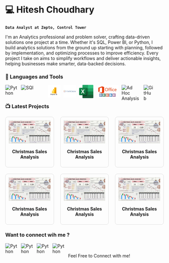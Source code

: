 # 💻 Hitesh Choudhary
**`Data Analyst at Zepto, Control Tower`**

I'm an Analytics professional and problem solver, crafting data-driven solutions one project at a time. Whether it's SQL, Power BI, or Python, I build analytics solutions from the ground up starting with planning, followed by implementation, and optimizing processes to improve efficiency. Every project I take on aims to simplify workflows and deliver actionable insights, helping businesses make smarter, data-backed decisions.

### 🧰 Languages and Tools

<img align="left" alt="Python" width="40px" style="padding-right:10px;" src="https://cdn.jsdelivr.net/gh/devicons/devicon/icons/python/python-plain.svg" /> 
<img align="left" alt="SQl" width="75px" style="padding-right:10px;" src="https://github.com/Hitesh9020/Events/blob/main/images.png"/>
<img align="left" alt="Power BI" width="40px" style="padding-right:10px;" src="https://github.com/Hitesh9020/Microsoft-Power-BI/blob/main/Power%20Bi%20Icon.png" />
<img align="left" alt="Tableau" width="40px" style="padding-right:10px;" src="https://github.com/Hitesh9020/Microsoft-Power-BI/blob/main/Tableau%20icon.png" />
<img align="left" alt="Microsoft Excel" width="45px" style="padding-right:10px;" src="https://github.com/Hitesh9020/Microsoft-Excel/blob/main/Excel%20Icon.jpeg"/>
<img align="left" alt="Microsoft Tools" width="70px" style="padding-right:10px;" src="https://github.com/Hitesh9020/Microsoft-Excel/blob/main/Microsoft%20Tools%20Icon.png" />
<img align="left" alt="Ad Hoc Analysis" width="60px" style="padding-right:10px;" src="https://github.com/Hitesh9020/Events/blob/main/Ad%20hoc%20Analysis%20%26%20Reporting.png" />
<img align="left" alt="GitHub" width="30px" style="padding-right:10px;" src="https://cdn.jsdelivr.net/gh/devicons/devicon/icons/github/github-original.svg" />
<br />
<br />


### 📺 Latest Projects 

<div align="center">
  <!-- First Row of Cards -->
  <div style="display: flex; justify-content: space-between; gap: 20px;">
    <!-- Card 1 -->
    <div style="width: 250px; text-align: center; border: 1px solid #ddd; border-radius: 8px; padding: 10px;">
      <a href="https://github.com/Hitesh9020/Microsoft-Power-BI/tree/main/Christmas%20Sales%20Analysis">
        <img src="https://github.com/Hitesh9020/Microsoft-Power-BI/blob/main/Christmas%20Sales%20Analysis/Christmas%20Sales%20Analysis%20Page.png" alt="Christmas Sales Analysis" width="200"/>
      </a>
      <p><strong>Christmas Sales Analysis</strong></p>
    </div>
   <!-- Card 2 -->
    <div style="width: 250px; text-align: center; border: 1px solid #ddd; border-radius: 8px; padding: 10px;">
      <a href="https://github.com/Hitesh9020/Microsoft-Power-BI/tree/main/Christmas%20Sales%20Analysis">
        <img src="https://github.com/Hitesh9020/Microsoft-Power-BI/blob/main/Christmas%20Sales%20Analysis/Christmas%20Sales%20Analysis%20Page.png" alt="Christmas Sales Analysis" width="200"/>
      </a>
      <p><strong>Christmas Sales Analysis</strong></p>
    </div>
    <!-- Card 3 -->
    <div style="width: 250px; text-align: center; border: 1px solid #ddd; border-radius: 8px; padding: 10px;">
      <a href="https://github.com/Hitesh9020/Microsoft-Power-BI/tree/main/Christmas%20Sales%20Analysis">
        <img src="https://github.com/Hitesh9020/Microsoft-Power-BI/blob/main/Christmas%20Sales%20Analysis/Christmas%20Sales%20Analysis%20Page.png" alt="Christmas Sales Analysis" width="200"/>
      </a>
      <p><strong>Christmas Sales Analysis</strong></p>
    </div>

  </div>

  <!-- Second Row of Cards -->
  <div style="display: flex; justify-content: space-between; gap: 20px; margin-top: 20px;">
    <!-- Card 4 -->
    <div style="width: 250px; text-align: center; border: 1px solid #ddd; border-radius: 8px; padding: 10px;">
      <a href="https://github.com/Hitesh9020/Microsoft-Power-BI/tree/main/Christmas%20Sales%20Analysis">
        <img src="https://github.com/Hitesh9020/Microsoft-Power-BI/blob/main/Christmas%20Sales%20Analysis/Christmas%20Sales%20Analysis%20Page.png" alt="Christmas Sales Analysis" width="200"/>
      </a>
      <p><strong>Christmas Sales Analysis</strong></p>
    </div>
    <!-- Card 5 -->
    <div style="width: 250px; text-align: center; border: 1px solid #ddd; border-radius: 8px; padding: 10px;">
      <a href="https://github.com/Hitesh9020/Microsoft-Power-BI/tree/main/Christmas%20Sales%20Analysis">
        <img src="https://github.com/Hitesh9020/Microsoft-Power-BI/blob/main/Christmas%20Sales%20Analysis/Christmas%20Sales%20Analysis%20Page.png" alt="Christmas Sales Analysis" width="200"/>
      </a>
      <p><strong>Christmas Sales Analysis</strong></p>
    </div>
    <!-- Card 6 -->
    <div style="width: 250px; text-align: center; border: 1px solid #ddd; border-radius: 8px; padding: 10px;">
      <a href="https://github.com/Hitesh9020/Microsoft-Power-BI/tree/main/Christmas%20Sales%20Analysis">
        <img src="https://github.com/Hitesh9020/Microsoft-Power-BI/blob/main/Christmas%20Sales%20Analysis/Christmas%20Sales%20Analysis%20Page.png" alt="Christmas Sales Analysis" width="200"/>
      </a>
      <p><strong>Christmas Sales Analysis</strong></p>
    </div>

  </div>
</div>


### Want to connect wih me ?

[<img  align="left" alt="Python" width="40px" style="padding-right:10px;" src="https://github.com/Hitesh9020/Research_Work/blob/main/Email.png"/>](https://mail.google.com/mail/u/0/#inbox=1)  

[<img  align="left" alt="Python" width="40px" style="padding-right:10px;" src="https://github.com/Hitesh9020/Research_Work/blob/main/Instagram.jpeg"/>](https://www.instagram.com/hitesh79.80/)  

[<img  align="left" alt="Python" width="40px" style="padding-right:10px;" src="https://github.com/Hitesh9020/Research_Work/blob/main/Linkedln.png"/>](https://www.linkedin.com/in/hitesh-choudhary-9020/)  

[<img  align="left" alt="Python" width="40px" style="padding-right:10px;" src="https://github.com/Hitesh9020/Research_Work/blob/main/X%20Icon.png"/>](https://x.com/Hitesh_7980) 
<br />


Feel Free to Connect with me!

